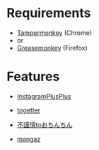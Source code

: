 # Requirements
- [Tampermonkey](https://chrome.google.com/webstore/detail/tampermonkey/dhdgffkkebhmkfjojejmpbldmpobfkfo) (Chrome)
- or
- [Greasemonkey](https://addons.mozilla.org/en-US/firefox/addon/greasemonkey/) (Firefox)

# Features

- [InstagramPlusPlus](https://tknr.github.io/greasemonkey_scripts/InstagramPlusPlus/)

- [togetter](https://tknr.github.io/greasemonkey_scripts/togetter/)

- [不謹慎toおちんちん](https://tknr.github.io/greasemonkey_scripts/fto/)

- [mangaz](https://tknr.github.io/greasemonkey_scripts/mangaz/)
